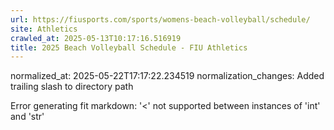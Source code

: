 ```yaml
---
url: https://fiusports.com/sports/womens-beach-volleyball/schedule/
site: Athletics
crawled_at: 2025-05-13T10:17:16.516919
title: 2025 Beach Volleyball Schedule - FIU Athletics
---
```

normalized_at: 2025-05-22T17:17:22.234519
normalization_changes: Added trailing slash to directory path

Error generating fit markdown: '<' not supported between instances of 'int' and 'str'